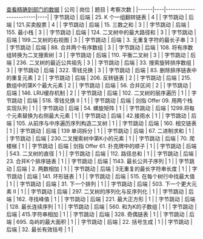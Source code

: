[查看精确到部门的数据](https://github.com/afatcoder/LeetcodeTop/blob/master/bytedance/backend_detail.md)
| 公司   | 岗位 | 题目                     | 考察次数 |
|------|----|------------------------|----|
| 字节跳动 | 后端 | 25\. K 个一组翻转链表         | 4  |
| 字节跳动 | 后端 | 121\.买卖股票              | 4  |
| 字节跳动 | 后端 | 15\. 三数之和              | 3  |
| 字节跳动 | 后端 | 155\. 最小栈              | 3  |
| 字节跳动 | 后端 | 124\. 二叉树中的最大路径和       | 3  |
| 字节跳动 | 后端 | 199\.二叉树的右视图           | 3  |
| 字节跳动 | 后端 | 3\. 无重复字符的最长子串         | 3  |
| 字节跳动 | 后端 | 88\. 合并两个有序数组          | 3  |
| 字节跳动 | 后端 | 108\. 将有序数组转换为二叉搜索树    | 3  |
| 字节跳动 | 后端 | 110\. 平衡二叉树            | 3  |
| 字节跳动 | 后端 | 236\. 二叉树的最近公共祖先       | 3  |
| 字节跳动 | 后端 | 33\. 搜索旋转排序数组          | 3  |
| 字节跳动 | 后端 | 322\. 零钱兑换             | 3  |
| 字节跳动 | 后端 | 83\. 删除排序链表中的重复元素      | 2  |
| 字节跳动 | 后端 | 206\. 反转链表             | 2  |
| 字节跳动 | 后端 | 215\. 数组中的第K个最大元素      | 2  |
| 字节跳动 | 后端 | 56\. 合并区间              | 2  |
| 字节跳动 | 后端 | 146\. LRU缓存机制          | 2  |
| 字节跳动 | 后端 | 102\. 二叉树的层序遍历         | 1  |
| 字节跳动 | 后端 | 518\. 零钱兑换 II          | 1  |
| 字节跳动 | 后端 | 剑指 Offer 09\. 用两个栈实现队列 | 1  |
| 字节跳动 | 后端 | 54\. 螺旋矩阵              | 1  |
| 字节跳动 | 后端 | 1299\.将每个元素替换为右侧最大元素   | 1  |
| 字节跳动 | 后端 | 42\.接雨水                | 1  |
| 字节跳动 | 后端 | 105\. 从前序与中序遍历序列构造二叉树  | 1  |
| 字节跳动 | 后端 | 160\. 相交链表             | 1  |
| 字节跳动 | 后端 | 139 单词拆分               | 1  |
| 字节跳动 | 后端 | 67\. 二进制求和             | 1  |
| 字节跳动 | 后端 | 230\.二叉搜索树中第K小的元素      | 1  |
| 字节跳动 | 后端 | 70\. 爬楼梯               | 1  |
| 字节跳动 | 后端 | 剑指 Offer 61\. 扑克牌中的顺子  | 1  |
| 字节跳动 | 后端 | 543\. 二叉树的直径           | 1  |
| 字节跳动 | 后端 | 112\. 路径总和             | 1  |
| 字节跳动 | 后端 | 23\. 合并K个排序链表          | 1  |
| 字节跳动 | 后端 | 1143\. 最长公共子序列         | 1  |
| 字节跳动 | 后端 | 2\. 两数相加               | 1  |
| 字节跳动 | 后端 | 3无重复的最长字符串长度           | 1  |
| 字节跳动 | 后端 | 141\. 环形链表             | 1  |
| 字节跳动 | 后端 | 515\. 在每个树行中找最大值       | 1  |
| 字节跳动 | 后端 | 31\. 下一个排列             | 1  |
| 字节跳动 | 后端 | 503\. 下一个更大元素 II       | 1  |
| 字节跳动 | 后端 | 297\. 二叉树的序列化与反序列化     | 1  |
| 字节跳动 | 后端 | 162\. 寻找峰值             | 1  |
| 字节跳动 | 后端 | 221\. 最大正方形            | 1  |
| 字节跳动 | 后端 | 128\. 最长连续序列           | 1  |
| 字节跳动 | 后端 | 560\. 和为K的子数组          | 1  |
| 字节跳动 | 后端 | 415\.字符串相加             | 1  |
| 字节跳动 | 后端 | 328\. 奇偶链表             | 1  |
| 字节跳动 | 后端 | 695\. 岛屿的最大面积          | 1  |
| 字节跳动 | 后端 | 22\. 括号生成              | 1  |
| 字节跳动 | 后端 | 32\. 最长有效括号            | 1  |

